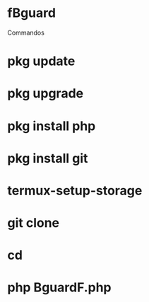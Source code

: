  # fBguard

Commandos

# pkg update
# pkg upgrade
# pkg install php
# pkg install git
# termux-setup-storage
# git clone
# cd
# php BguardF.php
